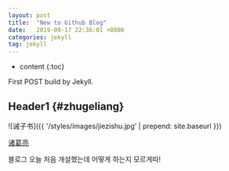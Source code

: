 ```yaml
---
layout: post
title:  "New to Github Blog"
date:   2019-09-17 22:36:01 +0800
categories: jekyll
tag: jekyll
---
```


* content
{:toc}


First POST build by Jekyll.


Header1				{#zhugeliang}
------------------------

![诫子书]({{ '/styles/images/jiezishu.jpg' | prepend: site.baseurl  }})


[诸葛亮](#)


블로그 오늘 처음 개설했는데 어떻게 하는지 모르게따!


[jekyll]:      http://jekyllrb.com
[jekyll-gh]:   https://github.com/jekyll/jekyll
[jekyll-help]: https://github.com/jekyll/jekyll-help
